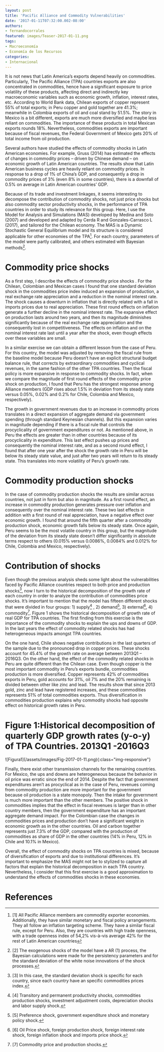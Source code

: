 ```yaml
---
layout: post
title: 'Pacific Alliance and Commodity Vulnerabilities'
date: '2017-01-11T07:32:00.002-08:00'
authors:
- fernandocorrales
featured: images/Teaser-2017-01-11.png
tags:
- Macroeconomía
- Economía de los Recursos
categories:
- Internacional
---
```

It is not news that Latin America’s exports depend heavily on commodities. Particularly, The Pacific Alliance (TPA) countries exports are also concentrated in commodities, hence have a significant exposure to price volatility of these products, affecting direct and indirectly key macroeconomic variables such as economic growth, inflation, interest rates, etc. According to World Bank data, Chilean exports of copper represent 55% of total exports; in Peru copper and gold together are 41.3%; meanwhile in Colombia exports of oil and coal stand by 51.5%. The story in Mexico is a bit different, exports are much more diversified and maybe less reliant on commodities. The importance of these products in total Mexican exports rounds 18%. Nevertheless, commodities exports are important because of fiscal revenues, the Federal Government of Mexico gets 20% of total income from oil production.

Several authors have studied the effects of commodity shocks in Latin American economies. For example, Gruss (2014) has estimated the effects of changes in commodity prices – driven by Chinese demand – on economic growth of Latin American countries. The results show that Latin American business cycles are heavily reliant on commodity prices. In response to a drop of 1% of China’s GDP, and consequently a drop in commodity prices of 3% (even 8% in some countries), there is a downfall of 0.5% on average in Latin American countries’ GDP.

Because of its trade and investment linkages, it seems interesting to decompose the contribution of commodity shocks, not just price shocks but also commodity sector productivity shocks, in the performance of TPA countries in order to study its relevance for this group. Here, I use the Model for Analysis and Simulations (MAS) developed by Medina and Soto (2007) and developed and adapted by Cerda R and Gonzales-Carrasco L (2017), and tailored for the Chilean economy. The MAS is a Dynamic Stochastic General Equilibrium model and its structure is considered applicable for other economies of the TPA[^1].  For each country, parameters of the model were partly calibrated, and others estimated with Bayesian methods[^2].

# Commodity price shocks

As a first step, I describe the effects of commodity price shocks . For the Chilean, Colombian and Mexican cases I found that one standard deviation shock  in the commodities price index induced an expansion of production, a real exchange rate appreciation and a reduction in the nominal interest rate. The shock causes a downturn in inflation that is directly related with a fall in imports prices due to real appreciation. These first round effects on inflation generate a further decline in the nominal interest rate. The expansive effect on production lasts around two years, and then its magnitude diminishes significantly because of the real exchange rate appreciation and the consequently lost in competitiveness. The effects on inflation and on the nominal interest rate last until a year after the shock, even though effects over these variables are small.

In a similar exercise we can obtain a different lesson from the case of Peru. For this country, the model was adjusted by removing the fiscal rule from the baseline model because Peru doesn’t have an explicit structural budget balance rule, that corrects by extraordinary commodities and cyclical revenues, in the same fashion of the other TPA countries. Then the fiscal policy is more expansive in response to commodity shocks. In fact, when we compare the magnitude of first round effects of the commodity price shock on production, I found that Peru has the strongest response among Alliance members (GDP rises about 1.5% in deviation from its steady state versus 0.05%, 0.02% and 0.2% for Chile, Colombia and Mexico, respectively).

The growth in government revenues due to an increase in commodity prices translates in a direct expansion of aggregate demand via government spending (through standard Keynesian channels). But this expansion varies in magnitude depending if there is a fiscal rule that controls the procyclicality of government expenditures or not. As mentioned above, in Peru the effects are greater than in other countries because of its procyclicality in expenditure. This last effect pushes up prices and consequently the nominal interest rate, and as a second round effect, I found that after one year after the shock the growth rate in Peru will be below its steady state value, and just after two years will return to its steady state. This translates into more volatility of Peru’s growth rate.

# Commodity production shocks

In the case of commodity production shocks the results are similar across countries, not just in form but also in magnitude. As a first round effect, an increase in commodity production generates pressure over inflation and consequently over the nominal interest rate. These two last effects in addition with a first round of real appreciation, have a negative effect over economic growth. I found that around the fifth quarter after a commodity production shock, economic growth falls below its steady state. Once again, Peru seems to be the most volatile country in this group, but the magnitude of the deviation from its steady state doesn’t differ significantly in absolute terms respect to others (0.015% versus 0.0086%, 0.0084% and 0.012% for Chile, Colombia and Mexico, respectively).

# Contribution of shocks

Even though the previous analysis sheds some light about the vulnerabilities faced by Pacific Alliance countries respect to both price and production shocks[^3], now I turn to the historical decomposition of the growth rate of each country in order to analyze the contribution of commodities price shocks. It’s important to mention that the model has fifteen different shocks that were divided in four groups: 1) supply[^4] , 2) demand[^5], 3) external[^6], 4) commodity[^7]. Figure 1 shows the historical decomposition of growth rate of real GDP for TPA countries. The first finding from this exercise is the importance of the commodity shocks to explain the ups and downs of GDP. In the last years the effect of commodity related shocks has had heterogeneous impacts amongst TPA countries.

On the one hand, Chile shows negative contributions in the last quarters of the sample due to the pronounced drop in copper prices. These shocks account for 45.4% of the growth rate on average between 2013Q1 – 2016Q3. On the other hand, the effect of the commodity related shocks in Peru are quite different than the Chilean case. Even though copper is the most important commodity in Peru’s exports bundle, commodities production is more diversified. Copper represents 42% of commodities exports in Peru, gold accounts for 31%, oil 7% and the 20% remaining is divided between other like zinc and lead. The results show that since 2013 gold, zinc and lead have registered increases, and these commodities represents 51% of total commodities exports. Thus diversification in commodities production explains why commodity shocks had opposite effect on historical growth rates in Peru.

# Figure 1:Historical decomposition of quarterly GDP growth rates (y-o-y) of TPA Countries. 2013Q1 -2016Q3
<div class="frame-container">
![Figura1](/assets/images/Fig-2017-01-11.png){:class="img-responsive"}
</div>

Finally, there exist other transmission channels for the remaining countries. For Mexico, the ups and downs are heterogeneous because the behavior in oil price was erratic since the end of 2014. Despite the fact that government expenditures aren’t as procyclical as in the case of Peru, revenues coming from commodity production are more important for the government because oil production is a state monopoly. Then the intake for government is much more important than the other members. The positive shock in commodities implies that the effect in fiscal revenues is larger than in other country members, then the government expenditure has an important aggregate demand impact. For the Colombian case the changes in commodities prices and production don’t have a significant weight in economic growth as in the other countries. Oil and carbon together represents just 7.3% of the GDP, compared with the production of commodities as share of GDP in the other countries (14% in Peru, 12% in Chile and 10.1% in Mexico).

Overall, the effect of commodity shocks on TPA countries is mixed, because of diversification of exports and due to institutional differences. It’s important to emphasize the MAS might not be to stylized to capture all factors that explain the historical decomposition in each TPA country. Nevertheless, I consider that this first exercise is a good approximation to understand the effects of commodities shocks in these economies.

# References

[^1]: [1] All Pacific Alliance members are commodity exporter economies. Additionally, they have similar monetary and fiscal policy arrangements. They all follow an inflation targeting scheme. They have a similar fiscal rule, except for Peru. Also, they are countries with high trade openness, with a trade openness index of 54,2% vis-à-vis average 42% for the rest of Latin American countries

[^2]: [2] The exogenous shocks of the model have a AR (1) process, the Bayesian calculations were made for the persistency parameters and for the standard deviation of the white noise innovations of the shock processes.

[^3]: [3] In this case, the standard deviation shock is specific for each country, since each country have an specific commodities prices index. 

[^4]: [4] Transitory and permanent productivity shocks, commodities production shocks, investment adjustment costs, depreciation shocks and labor supply shock.

[^5]: [5] Preference shock, government expenditure shock and monetary policy shock. 

[^6]: [6] Oil Price shock, foreign production shock, foreign interest rate shock, foreign inflation shock and imports price shock. 

[^7]: [7] Commodity price and production shocks. 
 
[^8]: [8] Gruss, Bertrand. (2014): “After the Boom-Commodity Prices and Economic Growth in Latin América and the Caribbean”. IMF Working paper WP/14/154.

[^9]: [9] Medina, J. P. and C. Soto. (2007): “The Chilean Business Cycles Through the Lens of a Stochastic General Equilibrium Model” Central Bank of Chile Working paper N° 457.

[^10]: [10] Cerda R. and Gonzales-Carrasco L. (2017): “Pacific Alliance and Commodity Vulnerabilities” Clapes UC Working paper.